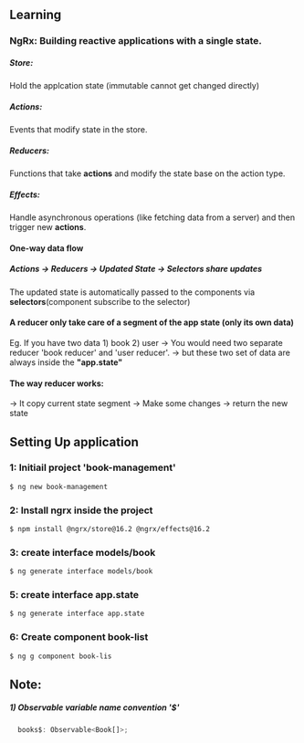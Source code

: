 
## Learning
### NgRx: Building reactive applications with a single state.
##### Store: 
Hold the applcation state (immutable cannot get changed directly)
##### **Actions**: 
Events that modify state in the store.
##### Reducers:
Functions that take **actions** and modify the state base on the action type.
##### Effects: 
Handle asynchronous operations (like fetching data from a server) and then trigger new **actions**.

#### One-way data flow
##### Actions -> Reducers -> Updated State -> Selectors share updates
The updated state is automatically passed to the components via **selectors**(component subscribe to the selector)

#### A reducer only take care of a segment of the app state (only its own data)
Eg. If you have two data 1) book 2) user 
-> You would need two separate reducer 'book reducer' and 'user reducer'.
-> but these two set of data are always inside the **"app.state"**
#### The way reducer works:
-> It copy current state segment 
-> Make some changes 
-> return the new state

## Setting Up application

### 1: Initiail project 'book-management'
```bash
$ ng new book-management
```

### 2: Install ngrx inside the project
```bash
$ npm install @ngrx/store@16.2 @ngrx/effects@16.2
```

### 3: create interface models/book
```bash
$ ng generate interface models/book
```


### 5: create interface app.state
```bash
$ ng generate interface app.state
```

### 6: Create component book-list
```bash
$ ng g component book-lis
```


## Note:
##### 1) Observable variable name convention '$'
```typescript
  books$: Observable<Book[]>;
```
